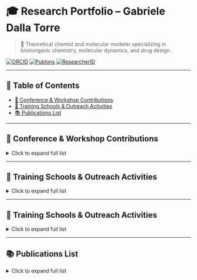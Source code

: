 # 🎓 Research Portfolio – Gabriele Dalla Torre

> 🧪 Theoretical chemist and molecular modeler specializing in bioinorganic chemistry, molecular dynamics, and drug design.

[![ORCID](https://img.shields.io/badge/ORCID-0000--0002--9652--9659-2d2d2d?logo=orcid&logoColor=white)](https://orcid.org/0000-0002-9652-9659)
[![Publons](https://img.shields.io/badge/Publons-Gabriele%20Dalla%20Torre-2d2d2d?logo=publons&logoColor=white)](https://publons.com/researcher/2016612/gabriele-dalla-torre)
[![ResearcherID](https://img.shields.io/badge/ResearcherID-T--3733--2017-2d2d2d?logo=researchgate&logoColor=white)](https://www.researcherid.com/rid/T-3733-2017)

---

## 📑 Table of Contents

- [📢 Conference & Workshop Contributions](#-conference--workshop-contributions)
- [🏫 Training Schools & Outreach Activities](#-training-schools--outreach-activities)
- [📚 Publications List](#-publications-list)

---

## 📢 Conference & Workshop Contributions

<details>
<summary>Click to expand full list</summary>

### 🎤 Oral and Poster Presentations

- **1st ITN Annual Workshop** — Paris, France &nbsp;&nbsp;  📅 *18/07/2016 – 21/07/2016*
  - 🗣️ *Oral*: Computational approach to Al(III) chelation therapy: insights from computational chemistry  
  - 🖼️ *Poster*: Computational approach to Al(III) chelation therapy: insights from computational chemistry

- **ITN Mid-Term Meeting** — Madrid, Spain &nbsp;&nbsp; 📅 *16/12/2016*
  - 🗣️ *Oral*: Aluminum biochemistry  
  - 🖼️ *Poster*: Theoretical approach to aluminum biochemistry: a computational approach

- **12th Keele’s Meeting on Aluminum** — Vancouver, Canada &nbsp;&nbsp;  📅 *04/03/2017 – 08/03/2017*
  - 🖼️ *Poster*: Characterization of Substituent Effects and Binding Features of different Al(III)-Chelator Complexes  
  - 🏆  ***Metallomics Poster Prize***

- **Invited Talk** — Workshop on Computational Studies in Biology, University of Cagliari, Italy &nbsp;&nbsp;  📅 *03/04/2017*
  - 🗣️ Theoretical approach to aluminum chelation therapy: characterization of the Al(III)-Ligand binding features

- **TheoBio17 – 8th Theoretical Biophysics Symposium** — Donostia, Spain &nbsp;&nbsp; 📅 *26/06/2017 – 30/06/2017*
  - 🗣️ *Oral*: Computational approach to Aluminum biochemistry  
  - 🖼️ *Poster*: Aluminum, a walk on part in the war or a lead role in a cage?

- **2nd ITN Annual Workshop** — Katholieke Universiteit Leuven, Belgium &nbsp;&nbsp; 📅 *16/07/2017 – 19/07/2017*
  - 🗣️ *Oral*: Computational approach to Aluminum biochemistry  
  - 🖼️ *Poster*: Aluminum, a walk on part in the war or a lead role in a cage?

- **11th European Conference on Theoretical and Computational Chemistry (EUCO)** — Barcelona, Spain &nbsp;&nbsp; 📅 *04/09/2017 – 07/09/2017*
  - 🖼️ *Poster*: The Dark Side of aluminium chelation therapy: characterization of Al(III)-ligand binding features

- **16th International Congress of Quantum Chemistry (ICQC)** — Menton, France &nbsp;&nbsp; 📅 *18/06/2018 – 23/06/2018*
  - 🖼️ *Poster*: Towards new and reliable Al(III) chelating agents

- **3rd ITN Annual Workshop** — University of Pisa &nbsp;&nbsp; 📅 *23/07/2018 – 25/07/2018*
  - 🗣️ *Oral*: Computational approach to Aluminum biochemistry and development of new chelation strategies  
  - 🖼️ *Poster*: Aluminum: a mysterious metal ion

- **14th EuroBIC – European Biological Inorganic Chemistry Conference** — Birmingham, United Kingdom &nbsp;&nbsp; 📅 *26/08/2018 – 30/08/2018*
  - 🖼️ *Poster*: Computational approach to Al(III) chelation therapy

- **3rd DynIon Meeting (FOR2518)** — Göttingen, Germany &nbsp;&nbsp; 📅 *14/06/2019*
  - 🗣️ *Oral*: Molecular simulation studies on ClC proteins

- **INM & ICS Retreat** — Forschungszentrum Jülich, Germany &nbsp;&nbsp; 📅 *25/06/2019 – 25/06/2019*
  - 🖼️ *Poster*: Structural basis of the selectivity towards nitrate and chloride across the CLC-exchangers superfamily

- **CECAM Workshop on Enhanced Sampling** — Lugano, Switzerland &nbsp;&nbsp; 📅 *25/07/2019 – 27/07/2019*
  - 🖼️ *Poster*: Addressing the molecular mechanism(s) of CLC-type exchangers using large scale molecular dynamics simulations

- **DCTC 2019 – Italian Chemical Society** — Rende, Italy &nbsp;&nbsp; 📅 *19/09/2019 – 20/09/2019*
  - 🖼️ *Poster*: Selectivity for nitrate and chloride across CLC-superfamily exchangers: an MD study

- **German Workshop on Structural Prediction of Membrane Proteins** — Forschungszentrum Jülich, Germany &nbsp;&nbsp; 📅 *26/11/2019 – 27/11/2019*
  - 🖼️ *Poster*: Selectivity of CLC-exchangers for nitrate: A molecular simulations study

- **21st European User Group Meeting, Schrodinger Inc.** — Lisbon, Portugal &nbsp;&nbsp; 📅 *03/05/2023 – 05/05/2023*
  - 🧑‍💼*Attended as representative of the Drug Discovery Unit*

</details>

---

## 🏫 Training Schools & Outreach Activities

<details>
<summary>Click to expand full list</summary>

### 🧪 Training Schools

- Doctorate Core Course — Universidad Autónoma de Madrid (2015)  
- Parallel Computing School — BSC, Barcelona (01/2016)  
- ADF Tutorial — University of Groningen (04/2016)  
- Short Course “The Chemical Bond” — DIPC (02–03/2016)  
- “New Tools for Chemical Bond Analysis” — DIPC (06/2016)  
- SHARC Tutorial — University of Vienna (10/2016)  
- Scientific Visualization — Cineca, Rome (01/2017)  
- Open Cloud Science — University of Perugia (06/2017)  
- Project Management — KU Leuven (07/2017)  
- Quantum Chemistry Methods — Zaragoza (10/2017)  
- Parallel Programming with MPI/OpenMP — Jülich (08/2019)

### 🧑‍🏫 Outreach & Communication

- “Meet the Prof” with Nobel Laureates — Passion for Knowledge Festival (09–10/2016)  
- *Mapping Ignorance* article (2016): [“The dark side of Al(III) chelation therapy”](https://mappingignorance.org/2016/10/28/dark-side-aliii-chelation-therapy-new-computational-hope/)  
- Career Talks — 7th & 9th Encuentro “Vidas Cientifica”, Eureka! Science Museum (2017, 2019)  
- Co-supervisor — Mireia Rollan Caballero (2016)  
- Tutor — Luz America Chi Uluac, MSc Biophysics (2019–2020)

</details>

---

## 🏫 Training Schools & Outreach Activities

<details>
<summary>Click to expand full list</summary>

### 🧪 Training Schools

- **Doctorate Core Course** — Universidad Autónoma de Madrid, Madrid, Spain  
  📅 *28/09/2015 – 09/10/2015*

- **School on Parallel Computing** — University of Barcelona & Barcelona Supercomputing Center, Barcelona, Spain  
  📅 *25/01/2016 – 31/01/2016*

- **Tutorial on ADF** — University of Groningen & SCM, Amsterdam, Netherlands  
  📅 *26/04/2016 – 02/05/2016*

- **Short Course: “The Chemical Bond”** — Prof. Gernot Frenking, Donostia International Physics Centre, Donostia, Spain  
  📅 *05/02/2016 – 28/03/2016*

- **Short Course: “New Tools for Chemical Bond Analysis”** — Dr. Eduard Matito, Donostia International Physics Centre, Donostia, Spain  
  📅 *02/06/2016 – 28/06/2016*

- **Dynapeutics International Summer School** — Donostia International Physics Centre, Donostia, Spain  
  📅 *26/09/2016 – 30/09/2016*  
  🖼️ *Poster contribution*

- **SHARC Tutorial** — University of Vienna, Vienna, Austria  
  📅 *03/10/2016 – 07/10/2016*

- **School on Scientific Visualization** — Cineca, Rome, Italy  
  📅 *16/01/2017 – 20/01/2017*

- **School on Open Cloud Science** — University of Perugia, Perugia, Italy  
  📅 *01/06/2017 – 07/06/2017*

- **Course on Project Management** — Katholieke Universiteit Leuven, Leuven, Belgium  
  📅 *19/07/2017 – 21/07/2017*

- **Theoretical Methods in Quantum Chemistry** — Zaragoza Scientific Center for Advanced Modeling & University of Toulouse, Zaragoza, Spain  
  📅 *02/10/2017 – 05/10/2017*

- **Introduction to Parallel Programming with MPI and OpenMP** — Forschungszentrum Jülich, Jülich, Germany  
  📅 *12/08/2019 – 16/08/2019*

- **Dynapeutics2 International Summer School** — Donostia International Physics Centre, Donostia, Spain  
  📅 *30/09/2019 – 04/10/2019*

---

### 🧑‍🏫 Outreach & Public Engagement

- **“Meet the Prof” Event with Nobel Laureates (Prof. Dudley R. Herschbach)**  
  📍 Passion for Knowledge Festival, Donostia, Spain  
  📅 *26/09/2016 – 01/10/2016*

- **Invited Article for General Audience**  
  📄 *The dark side of Al(III) chelation therapy: a new computational hope*  
  📅 *28/10/2016*  
  🔗 [MappingIgnorance.org](https://mappingignorance.org/2016/10/28/dark-side-aliii-chelation-therapy-new-computational-hope/)

- **7th Encuentro “Vidas Cientificas” Career Fair** — Eureka! Science Museum, Donostia, Spain  
  📅 *23/10/2017*  
  🗣️🖼️  *Oral & Poster contributions*

- **9th Encuentro “Vidas Cientificas” Career Fair** — Eureka! Science Museum, Donostia, Spain  
  📅 *05/11/2019*  
  🖼️ *Poster contribution*

- **Thesis Co-Supervisor**  
  👩‍🔬 Mireia Rollan Caballero — Bachelor in Chemistry, University of the Basque Country  
  📅 *01/2016 – 07/2016*

- **Teaching: "Introduction to HPC and Computational Drug Discovery"**  
  👩‍🔬 Postgraduate short course for medicinal chemists — University of Dundee  
  📅 *01/2025 – ongoing*

</details>

---

## 📚 Publications List

<details>
<summary>Click to expand full list</summary>

### 🧾 Peer-Reviewed Articles

1. **Dalla Torre G**, Mujika JI, Formoso E, Matito E, Ramos MJ, Lopez X.  
   *Tuning the affinity of catechols and salicylic acids toward Al(III): characterization of Al-chelator interactions.*  
   Dalton Trans. **2018**, *47*, 9592–9607. 🎯 *Front cover article*

2. Mujika JI, **Dalla Torre G**, Formoso E, Grande-Atzazi R, Grabowski SJ, Exley C, Lopez X.  
   *Aluminum’s preferential binding site in proteins: side chains of amino acids versus backbone interactions.*  
   J. Inorg. Biochem. **2018**, *181*, 111.

3. Mujika JI, **Dalla Torre G**, Lopez X.  
   *Aluminum and Fenton reaction: How can the reaction be modulated by speciation?*  
   Phys. Chem. Chem. Phys. **2018**, *20*, 16256.

4. Mujika JI, **Dalla Torre G**, Lachowicz JI, Lopez X.  
   *Design of new efficient chelators of aluminum based on Mimosine-containing peptides.*  
   RSC Adv. **2019**, *9*, 7688–7697.

5. **Dalla Torre G**, Mujika JI, Lachowicz JI, Ramos MJ, Lopez X.  
   *The interaction of aluminum with catechol-based neurotransmitters: Can these species contribute to neurodegeneration?*  
   Dalton Trans. **2019**, *48*(18), 6003–6018.

6. Lachowicz JI, **Dalla Torre G**, et al.  
   *Metal self-assembly mimosine peptides with enhanced antimicrobial activity.*  
   Dalton Trans. **2020**, *49*, 2862–2879.

7. Lachowicz JI, Todde D, Aberamchuk K, **Dalla Torre G**, et al.  
   *Kojic acid derivatives as double face sensors for metal and phosphate ions.*  
   J. Inorg. Biochem. **2021**, *111*.

8. Lachowicz JI, Pichini G, Piludu M, Fais S, **Dalla Torre G**, et al.  
   *Thymosin β4 is an endogenous iron chelator and molecular switcher of ferroptosis.*  
   Int J Mol Sci. **2022**; *23*(1).

9. Lachowicz JI, Mateddu A, Coni P, Caltagirone C, **Dalla Torre G**, et al.  
   *Mechanism of DNA binding and in vitro activity of iron(III) and aluminum(III) complexes.*  
   Dalton Trans. — *Accepted*

### 🧪 In Preparation

- **Dalla Torre G**, Lopez X, Ramos MJ.  
  *Assessing exchange-correlation functionals and semiempirical methods for Al(III)-ligand free energies.*

- **Dalla Torre G**.  
  *Design and tuning of metal ion chelating agents: recent advances.* *(Invited review)*

- **Dalla Torre G**, Uluac AC, Carloni P.  
  *Molecular mechanism of Cl⁻/NO₃⁻ selectivity in the CLC-ec1 antiporter.*

</details>

